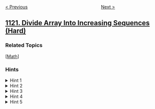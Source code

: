 <!--|This file generated by command(leetcode description); DO NOT EDIT.    |-->
<!--+----------------------------------------------------------------------+-->
<!--|@author    openset <openset.wang@gmail.com>                           |-->
<!--|@link      https://github.com/openset                                 |-->
<!--|@home      https://github.com/tonymontaro/leetcode-hints                        |-->
<!--+----------------------------------------------------------------------+-->

[< Previous](https://github.com/tonymontaro/leetcode-hints/tree/master/problems/maximum-average-subtree "Maximum Average Subtree")
　　　　　　　　　　　　　　　　
[Next >](https://github.com/tonymontaro/leetcode-hints/tree/master/problems/relative-sort-array "Relative Sort Array")

## [1121. Divide Array Into Increasing Sequences (Hard)](https://leetcode.com/problems/divide-array-into-increasing-sequences "将数组分成几个递增序列")



### Related Topics
  [[Math](https://github.com/tonymontaro/leetcode-hints/tree/master/tag/math/README.md)]

### Hints
<details>
<summary>Hint 1</summary>
Think in the frequency of the numbers and how this affects the number of sequences needed.
</details>

<details>
<summary>Hint 2</summary>
What is the minimum number of sequences we need to form? Considering frequency of the numbers.
</details>

<details>
<summary>Hint 3</summary>
Think about the least number of sequences to maximize the lengths.
</details>

<details>
<summary>Hint 4</summary>
The number of sequences needed is equal to the maximum frequency of an element.
</details>

<details>
<summary>Hint 5</summary>
How to put the other elements into sequences ? Think in a greedy approach.
</details>
